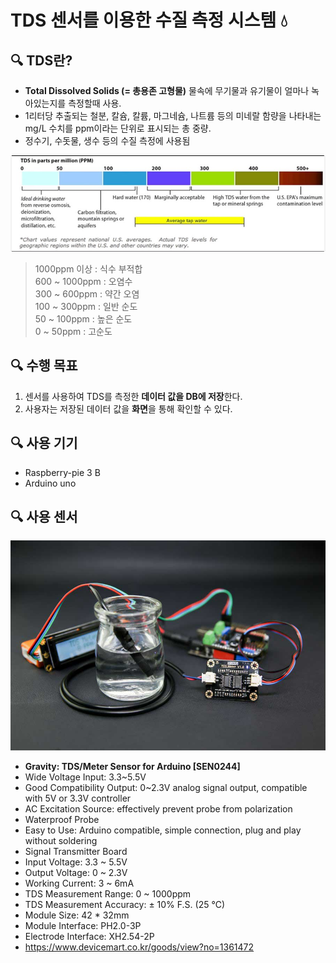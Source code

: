 TDS 센서를 이용한 수질 측정 시스템 💧
=============

🔍 TDS란?
-------------
*  **Total Dissolved Solids (= 총용존 고형물)** 물속에 무기물과 유기물이 얼마나 녹아있는지를 측정할때 사용.
*  1리터당 추출되는 철분, 칼슘, 칼륨, 마그네슘, 나트륨 등의 미네랄 함량을 나타내는 mg/L 수치를 ppm이라는 단위로 표시되는 총 중량.
*  정수기, 수돗물, 생수 등의 수질 측정에 사용됨
    
![2](/images/2.jpg)
>1000ppm 이상 : 식수 부적합  
600 ~ 1000ppm : 오염수   
300 ~ 600ppm : 약간 오염    
100 ~ 300ppm : 일반 순도    
50 ~ 100ppm : 높은 순도   
0 ~ 50ppm : 고순도    

🔍 수행 목표
-------------
1.  센서를 사용하여 TDS를 측정한 **데이터 값을 DB에 저장**한다.
2.  사용자는 저장된 데이터 값을 **화면**을 통해 확인할 수 있다.

🔍 사용 기기
-------------
* Raspberry-pie 3 B
* Arduino uno

🔍 사용 센서
-------------
![1](/images/1.jpg)
* **Gravity: TDS/Meter Sensor for Arduino [SEN0244]**
* Wide Voltage Input: 3.3~5.5V
* Good Compatibility Output: 0~2.3V analog signal output, compatible with 5V or 3.3V controller
* AC Excitation Source: effectively prevent probe from polarization
* Waterproof Probe
* Easy to Use: Arduino compatible, simple connection, plug and play without soldering
* Signal Transmitter Board
* Input Voltage: 3.3 ~ 5.5V
* Output Voltage: 0 ~ 2.3V
* Working Current: 3 ~ 6mA
* TDS Measurement Range: 0 ~ 1000ppm
* TDS Measurement Accuracy: ± 10% F.S. (25 ℃)
* Module Size: 42 * 32mm
* Module Interface: PH2.0-3P
* Electrode Interface: XH2.54-2P
* https://www.devicemart.co.kr/goods/view?no=1361472




